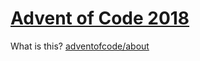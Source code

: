 # [Advent of Code 2018](https://adventofcode.com/2018)

What is this? [adventofcode/about](adventofcode.com/2018/about)

